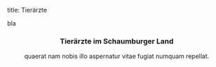 title: Tierärzte

bla

<!-- Jumbotron Header -->

<div markdown="1">
<header class="jumbotron hero-spacer">

### Tierärzte im Schaumburger Land

quaerat nam nobis illo aspernatur vitae fugiat numquam repellat.</p>

</header>
</div>

<!-- Vet med logo



"<a href="http://commons.wikimedia.org/wiki/File:Vetlogo.svg#mediaviewer/Datei:Vetlogo.svg">Vetlogo</a>“ von uwemueller - <span class="int-own-work">Eigenes Werk</span>. Lizenziert unter <a href="http://creativecommons.org/licenses/by-sa/3.0/" title="Creative Commons Attribution-Share Alike 3.0">CC BY-SA 3.0</a> über <a href="//commons.wikimedia.org/wiki/">Wikimedia Commons</a>.
 -->